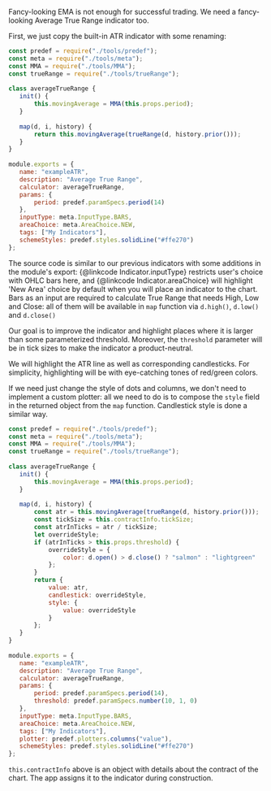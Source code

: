 Fancy-looking EMA is not enough for successful trading. We need a fancy-looking Average True Range indicator too.
 
First, we just copy the built-in ATR indicator with some renaming:
 
```javascript
const predef = require("./tools/predef");
const meta = require("./tools/meta");
const MMA = require("./tools/MMA");
const trueRange = require("./tools/trueRange");
 
class averageTrueRange {
   init() {
       this.movingAverage = MMA(this.props.period);
   }
 
   map(d, i, history) {
       return this.movingAverage(trueRange(d, history.prior()));
   }
}
 
module.exports = {
   name: "exampleATR",
   description: "Average True Range",
   calculator: averageTrueRange,
   params: {
       period: predef.paramSpecs.period(14)
   },
   inputType: meta.InputType.BARS,
   areaChoice: meta.AreaChoice.NEW,
   tags: ["My Indicators"],
   schemeStyles: predef.styles.solidLine("#ffe270")
};
```
 
The source code is similar to our previous indicators with some additions in the module's export: {@linkcode Indicator.inputType} restricts user's choice with OHLC bars here, and {@linkcode Indicator.areaChoice} will highlight 'New Area' choice by default when you will place an indicator to the chart. Bars as an input are required to calculate True Range that needs High, Low and Close: all of them will be available in `map` function via `d.high()`, `d.low()` and `d.close()`
 
Our goal is to improve the indicator and highlight places where it is larger than some parameterized threshold. Moreover, the `threshold` parameter will be in tick sizes to make the indicator a product-neutral.
 
We will highlight the ATR line as well as corresponding candlesticks. For simplicity, highlighting will be with eye-catching tones of red/green colors.
 
If we need just change the style of dots and columns, we don't need to implement a custom plotter: all we need to do is to compose the `style` field in the returned object from the `map` function. Candlestick style is done a similar way.
 
```javascript
const predef = require("./tools/predef");
const meta = require("./tools/meta");
const MMA = require("./tools/MMA");
const trueRange = require("./tools/trueRange");
 
class averageTrueRange {
   init() {
       this.movingAverage = MMA(this.props.period);
   }
 
   map(d, i, history) {
       const atr = this.movingAverage(trueRange(d, history.prior()));
       const tickSize = this.contractInfo.tickSize;
       const atrInTicks = atr / tickSize;
       let overrideStyle;
       if (atrInTicks > this.props.threshold) {
           overrideStyle = {
               color: d.open() > d.close() ? "salmon" : "lightgreen"
           };
       }
       return {
           value: atr,
           candlestick: overrideStyle,
           style: {
               value: overrideStyle
           }
       };
   }
}
 
module.exports = {
   name: "exampleATR",
   description: "Average True Range",
   calculator: averageTrueRange,
   params: {
       period: predef.paramSpecs.period(14),
       threshold: predef.paramSpecs.number(10, 1, 0)
   },
   inputType: meta.InputType.BARS,
   areaChoice: meta.AreaChoice.NEW,
   tags: ["My Indicators"],
   plotter: predef.plotters.columns("value"),
   schemeStyles: predef.styles.solidLine("#ffe270")
};
```
 
 
`this.contractInfo` above is an object with details about the contract of the chart. The app assigns it to the indicator during construction.
